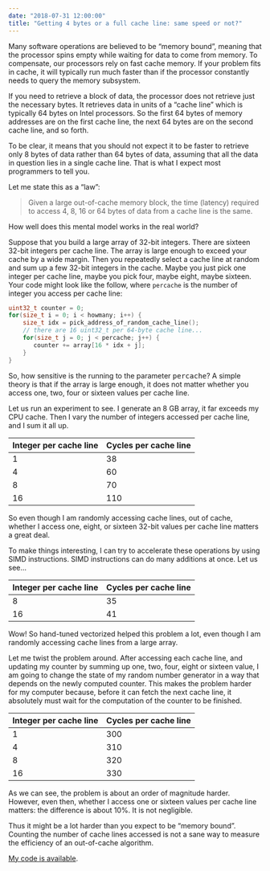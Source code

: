 ```yaml
---
date: "2018-07-31 12:00:00"
title: "Getting 4 bytes or a full cache line: same speed or not?"
---
```




Many software operations are believed to be &ldquo;memory bound&rdquo;, meaning that the processor spins empty while waiting for data to come from memory. To compensate, our processors rely on fast cache memory. If your problem fits in cache, it will typically run much faster than if the processor constantly needs to query the memory subsystem.

If you need to retrieve a block of data, the processor does not retrieve just the necessary bytes. It retrieves data in units of a &ldquo;cache line&rdquo; which is typically 64 bytes on Intel processors. So the first 64 bytes of memory addresses are on the first cache line, the next 64 bytes are on the second cache line, and so forth.

To be clear, it means that you should not expect it to be faster to retrieve only 8 bytes of data rather than 64 bytes of data, assuming that all the data in question lies in a single cache line. That is what I expect most programmers to tell you.

Let me state this as a &ldquo;law&rdquo;:

> Given a large out-of-cache memory block, the time (latency) required to access 4, 8, 16 or 64 bytes of data from a cache line is the same.


How well does this mental model works in the real world? 

Suppose that you build a large array of 32-bit integers. There are sixteen 32-bit integers per cache line. The array is large enough to exceed your cache by a wide margin. Then you repeatedly select a cache line at random and sum up a few 32-bit integers in the cache. Maybe you just pick one integer per cache line, maybe you pick four, maybe eight, maybe sixteen. Your code might look like the follow, where `percache` is the number of integer you access per cache line:
```C
uint32_t counter = 0;
for(size_t i = 0; i < howmany; i++) {
    size_t idx = pick_address_of_random_cache_line();
    // there are 16 uint32_t per 64-byte cache line... 
    for(size_t j = 0; j < percache; j++) {
       counter += array[16 * idx + j];
    }
}
```


So, how sensitive is the running to the parameter <tt>percache</tt>? A simple theory is that if the array is large enough, it does not matter whether you access one, two, four or sixteen values per cache line. 

Let us run an experiment to see. I generate an 8 GB array, it far exceeds my CPU cache. Then I vary the number of integers accessed per cache line, and I sum it all up. 

Integer per cache line   |Cycles per cache line    |
-------------------------|-------------------------|
1                        |38                       |
4                        |60                       |
8                        |70                       |
16                       |110                      |


So even though I am randomly accessing cache lines, out of cache, whether I access one, eight, or sixteen 32-bit values per cache line matters a great deal.

To make things interesting, I can try to accelerate these operations by using SIMD instructions. SIMD instructions can do many additions at once. Let us see&hellip;

Integer per cache line   |Cycles per cache line    |
-------------------------|-------------------------|
8                        |35                       |
16                       |41                       |


Wow! So hand-tuned vectorized helped this problem a lot, even though I am randomly accessing cache lines from a large array.

Let me twist the problem around. After accessing each cache line, and updating my counter by summing up one, two, four, eight or sixteen value, I am going to change the state of my random number generator in a way that depends on the newly computed counter. This makes the problem harder for my computer because, before it can fetch the next cache line, it absolutely must wait for the computation of the counter to be finished.

Integer per cache line   |Cycles per cache line    |
-------------------------|-------------------------|
1                        |300                      |
4                        |310                      |
8                        |320                      |
16                       |330                      |


As we can see, the problem is about an order of magnitude harder. However, even then, whether I access one or sixteen values per cache line matters: the difference is about 10%. It is not negligible.

Thus it might be a lot harder than you expect to be &ldquo;memory bound&rdquo;. Counting the number of cache lines accessed is not a sane way to measure the efficiency of an out-of-cache algorithm.

[My code is available](https://github.com/lemire/Code-used-on-Daniel-Lemire-s-blog/tree/master/2018/07/31).

